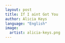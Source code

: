 ```yaml
---
layout: post
title: If I aint Got You
author: Alicia Keys
language: "English"
image:
  artist: alicia-keys.png
---
```

